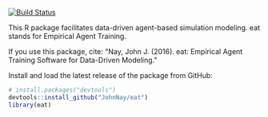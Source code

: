 <!-- README.md is generated from README.Rmd. Please edit that file -->
[![Build Status](https://magnum.travis-ci.com/JohnNay/eat.png?branch=master)](https://magnum.travis-ci.com/JohnNay/eat)

This R package facilitates data-driven agent-based simulation modeling. eat stands for Empirical Agent Training.

If you use this package, cite: "Nay, John J. (2016). eat: Empirical Agent Training Software for Data-Driven Modeling."

Install and load the latest release of the package from GitHub:

``` r
# install.packages("devtools")
devtools::install_github("JohnNay/eat")
library(eat)
```
